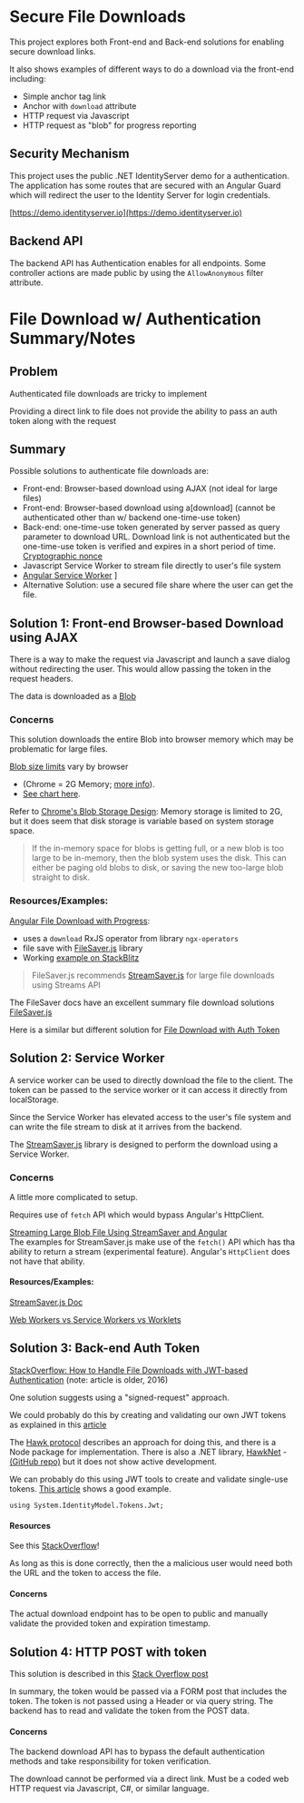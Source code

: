 # Secure File Downloads

This project explores both Front-end and Back-end solutions for enabling secure download links.

It also shows examples of different ways to do a download via the front-end including:  
- Simple anchor tag link
- Anchor with `download` attribute
- HTTP request via Javascript
- HTTP request as "blob" for progress reporting

## Security Mechanism
This project uses the public .NET IdentityServer demo for a authentication.  The application has some routes that are secured with an Angular Guard which will redirect the user to the Identity Server for login credentials.

[https://demo.identityserver.io](https://demo.identityserver.io)  

##  Backend API
The backend API has Authentication enables for all endpoints.  Some controller actions are made public by using the `AllowAnonymous` filter attribute.

# File Download w/ Authentication Summary/Notes

## Problem
Authenticated file downloads are tricky to implement

Providing a direct link to file does not provide the ability to pass an auth token along with the request

## Summary
Possible solutions to authenticate file downloads are:  
* Front-end: Browser-based download using AJAX (not ideal for large files)  
* Front-end: Browser-based download using a[download] (cannot be authenticated other than w/ backend one-time-use token)
* Back-end: one-time-use token generated by server passed as query parameter to download URL.  Download link is not authenticated but the one-time-use token is verified and expires in a short period of time. [Cryptographic nonce](https://en.wikipedia.org/wiki/Cryptographic_nonce)
* Javascript Service Worker to stream file directly to user's file system
* [Angular Service Worker](https://angular.io/guide/service-worker-intro) ]
* Alternative Solution: use a secured file share where the user can get the file.

## Solution 1: Front-end Browser-based Download using AJAX
There is a way to make the request via Javascript and launch a save dialog without redirecting the user.  This would allow passing the token in the request headers.

The data is downloaded as a [Blob](https://developer.mozilla.org/en-US/docs/Web/API/Blob)  

### Concerns
This solution downloads the entire Blob into browser memory which may be problematic for large files.

[Blob size limits](https://stackoverflow.com/questions/28307789/is-there-any-limitation-on-javascript-max-blob-size) vary by browser
* (Chrome = 2G Memory; [more info](https://bugs.chromium.org/p/chromium/issues/detail?id=375297#c107)).  
* [See chart here](https://github.com/eligrey/FileSaver.js#supported-browsers).

Refer to [Chrome's Blob Storage Design](https://chromium.googlesource.com/chromium/src/+/HEAD/storage/browser/blob/README.md):  Memory storage is limited to 2G, but it does seem that disk storage is variable based on system storage space.

> If the in-memory space for blobs is getting full, or a new blob is too large to be in-memory, then the blob system uses the disk. This can either be paging old blobs to disk, or saving the new too-large blob straight to disk.

### Resources/Examples:

[Angular File Download with Progress](https://nils-mehlhorn.de/posts/angular-file-download-progress):  
- uses a `download` RxJS operator from library `ngx-operators`  
- file save with [FileSaver.js](https://github.com/eligrey/FileSaver.js) library
- Working [example on StackBlitz](https://stackblitz.com/edit/angular-file-download-progress)  

> FileSaver.js recommends [StreamSaver.js](https://github.com/jimmywarting/StreamSaver.js) for large file downloads using Streams API

The FileSaver docs have an excellent summary file download solutions
[FileSaver.js](https://github.com/eligrey/FileSaver.js/wiki/Saving-a-remote-file)  

Here is a similar but different solution for [File Download with Auth Token](https://blog.theodo.com/2021/03/authenticated-file-download-with-javascript/)

## Solution 2: Service Worker
A service worker can be used to directly download the file to the client.  The token can be passed to the service worker or it can access it directly from localStorage.

Since the Service Worker has elevated access to the user's file system and can write the file stream to disk at it arrives from the backend.

The [StreamSaver.js](https://github.com/jimmywarting/StreamSaver.js) library is designed to perform the download using a Service Worker.

### Concerns
A little more complicated to setup.

Requires use of `fetch` API which would bypass Angular's HttpClient.

[Streaming Large Blob File Using StreamSaver and Angular](https://stackoverflow.com/questions/67776919/stream-large-blob-file-using-streamsaver-js)  
The examples for StreamSaver.js make use of the `fetch()` API which has tha ability to return a stream (experimental feature).  Angular's `HttpClient` does not have that ability.

#### Resources/Examples:  
[StreamSaver.js Doc](https://github.com/jimmywarting/StreamSaver.js)  

[Web Workers vs Service Workers vs Worklets](https://bitsofco.de/web-workers-vs-service-workers-vs-worklets/)  

## Solution 3: Back-end Auth Token
[StackOverflow: How to Handle File Downloads with JWT-based Authentication](https://stackoverflow.com/questions/29452031/how-to-handle-file-downloads-with-jwt-based-authentication)
(note: article is older, 2016)  

One solution suggests using a "signed-request" approach.

We could probably do this by creating and validating our own JWT tokens as explained in this [article](https://dotnetcoretutorials.com/2020/01/15/creating-and-validating-jwt-tokens-in-asp-net-core/)  

The [Hawk protocol](https://github.com/mozilla/hawk/blob/main/API.md) describes an approach for doing this, and there is a Node package for implementation.  There is also a .NET library, [HawkNet](https://www.nuget.org/packages/HawkNet/) - [(GitHub repo)](https://github.com/pcibraro/hawknet) but it does not show active development.

We can probably do this using JWT tools to create and validate single-use tokens.  [This article](https://dotnetcoretutorials.com/2020/01/15/creating-and-validating-jwt-tokens-in-asp-net-core/) shows a good example.

```
using System.IdentityModel.Tokens.Jwt;
```

#### Resources
See this [StackOverflow](https://stackoverflow.com/questions/40281050/jwt-authentication-for-asp-net-web-api)!

As long as this is done correctly, then the a malicious user would need both the URL and the token to access the file.

#### Concerns
The actual download endpoint has to be open to public and manually validate the provided token and expiration timestamp.

## Solution 4: HTTP POST with token
This solution is described in this [Stack Overflow post](https://stackoverflow.com/questions/29452031/how-to-handle-file-downloads-with-jwt-based-authentication)

In summary, the token would be passed via a FORM post that includes the token.  The token is not passed using a Header or via query string.  The backend has to read and validate the token from the POST data.

#### Concerns
The backend download API has to bypass the default authentication methods and take responsibility for token verification.

The download cannot be performed via a direct link.  Must be a coded web HTTP request via Javascript, C#, or similar language.
